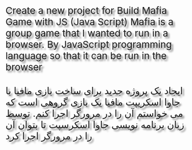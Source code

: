 <div style="font-size: 26px;text-shadow:5px 5px 4px #777;">
        Create a new project for Build Mafia Game with JS (Java Script) Mafia is a group game that I wanted to run in a browser. By JavaScript programming language so that it can be run in the browser
    </div>
    <br /><br />
    <div style="font-size: 26px; text-shadow:5px 5px 4px #777;">
        ایجاد یک پروژه جدید برای ساخت بازی مافیا با جاوا اسکریپت مافیا یک بازی گروهی است که می خواستم آن را در مرورگر اجرا کنم. توسط زبان برنامه نویسی جاوا اسکرسپت تا بتوان آن را در مرورگر اجرا کرد
    </div>
